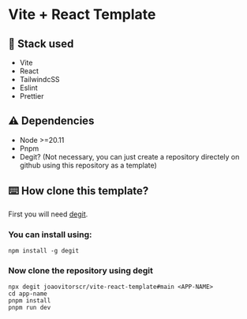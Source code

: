 # Vite + React Template

## 🧱 Stack used
* Vite
* React
* TailwindcSS
* Eslint
* Prettier

## ⚠️ Dependencies
* Node >=20.11
* Pnpm
* Degit? (Not necessary, you can just create a repository directely on github using this repository as a template)

## ⌨️ How clone this template?

First you will need [degit](https://github.com/Rich-Harris/degit).

### You can install using:
```
npm install -g degit
```

### Now clone the repository using degit
```
npx degit joaovitorscr/vite-react-template#main <APP-NAME>
cd app-name
pnpm install
pnpm run dev
```
